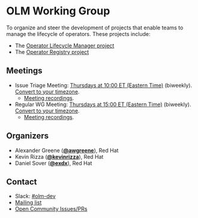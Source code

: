 <!---
This is an autogenerated file!

Please do not edit this file directly, but instead make changes to the
sigs.yaml file in the project root.

To understand how this file is generated, see https://git.k8s.io/community/generator/README.md
--->
# OLM Working Group

To organize and steer the development of projects that enable teams to manage the lifecycle of operators. These projects include:
  - The [Operator Lifecycle Manager project](https://github.com/operator-framework/operator-lifecycle-manager)
  - The [Operator Registry project](https://github.com/operator-framework/operator-registry)

## Meetings
* Issue Triage Meeting: [Thursdays at 10:00 ET (Eastern Time)](https://docs.google.com/document/d/1LMQ5QlEYgGBeSc75fhHh-VFJ8_B2j4ieBcagIa-QfwU/edit) (biweekly). [Convert to your timezone](http://www.thetimezoneconverter.com/?t=10:00&tz=ET%20%28Eastern%20Time%29).
  * [Meeting recordings](https://www.youtube.com/playlist?list=PLEcO8aSeUjeXoywfA_VQdxkqP00-VBzEA).
* Regular WG Meeting: [Thursdays at 15:00 ET (Eastern Time)](https://docs.google.com/document/d/1Zuv-BoNFSwj10_zXPfaS9LWUQUCak2c8l48d0-AhpBw/edit) (biweekly). [Convert to your timezone](http://www.thetimezoneconverter.com/?t=15:00&tz=ET%20%28Eastern%20Time%29).
  * [Meeting recordings](https://www.youtube.com/playlist?list=PLEcO8aSeUjeXDvBtPlaAvPTaknPR0Uwi-).

## Organizers

* Alexander Greene (**[@awgreene](https://github.com/awgreene)**), Red Hat
* Kevin Rizza (**[@kevinrizza](https://github.com/kevinrizza)**), Red Hat
* Daniel Sover (**[@exdx](https://github.com/exdx)**), Red Hat

## Contact
- Slack: [#olm-dev](https://kubernetes.slack.com/messages/olm-dev)
- [Mailing list](https://groups.google.com/forum/#!forum/operator-framework-olm-dev)
- [Open Community Issues/PRs](https://github.com/operator-framework/community/labels/wg%2Folm)
<!-- BEGIN CUSTOM CONTENT -->

<!-- END CUSTOM CONTENT -->
